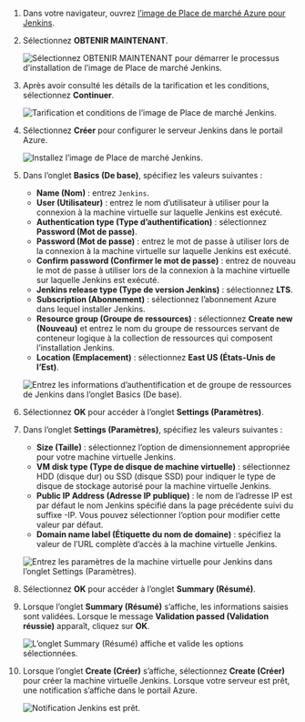 1. Dans votre navigateur, ouvrez [l’image de Place de marché Azure pour Jenkins](https://azuremarketplace.microsoft.com/marketplace/apps/azure-oss.jenkins?tab=Overview).

1. Sélectionnez **OBTENIR MAINTENANT**.

    ![Sélectionnez OBTENIR MAINTENANT pour démarrer le processus d’installation de l’image de Place de marché Jenkins.](./media/jenkins-install-from-azure-marketplace-image/jenkins-install-get-it-now.png)

1. Après avoir consulté les détails de la tarification et les conditions, sélectionnez **Continuer**.

    ![Tarification et conditions de l’image de Place de marché Jenkins.](./media/jenkins-install-from-azure-marketplace-image/jenkins-install-pricing-and-terms.png)

1. Sélectionnez **Créer** pour configurer le serveur Jenkins dans le portail Azure. 

    ![Installez l’image de Place de marché Jenkins.](./media/jenkins-install-from-azure-marketplace-image/jenkins-install-create.png)

1. Dans l’onglet **Basics (De base)**, spécifiez les valeurs suivantes :

    - **Name (Nom)** : entrez `Jenkins`.
    - **User (Utilisateur)** : entrez le nom d’utilisateur à utiliser pour la connexion à la machine virtuelle sur laquelle Jenkins est exécuté.
    - **Authentication type (Type d’authentification)** : sélectionnez **Password (Mot de passe)**.
    - **Password (Mot de passe)** : entrez le mot de passe à utiliser lors de la connexion à la machine virtuelle sur laquelle Jenkins est exécuté.
    - **Confirm password (Confirmer le mot de passe)** : entrez de nouveau le mot de passe à utiliser lors de la connexion à la machine virtuelle sur laquelle Jenkins est exécuté.
    - **Jenkins release type (Type de version Jenkins)** : sélectionnez **LTS**.
    - **Subscription (Abonnement)** : sélectionnez l’abonnement Azure dans lequel installer Jenkins.
    - **Resource group (Groupe de ressources)** : sélectionnez **Create new (Nouveau)** et entrez le nom du groupe de ressources servant de conteneur logique à la collection de ressources qui composent l’installation Jenkins.
    - **Location (Emplacement)** : sélectionnez **East US (États-Unis de l’Est)**.

    ![Entrez les informations d’authentification et de groupe de ressources de Jenkins dans l’onglet Basics (De base).](./media/jenkins-install-from-azure-marketplace-image/jenkins-configure-basic.png)

1. Sélectionnez **OK** pour accéder à l’onglet **Settings (Paramètres)**. 

1. Dans l’onglet **Settings (Paramètres)**, spécifiez les valeurs suivantes :

    - **Size (Taille)** : sélectionnez l’option de dimensionnement appropriée pour votre machine virtuelle Jenkins.
    - **VM disk type (Type de disque de machine virtuelle)** : sélectionnez HDD (disque dur) ou SSD (disque SSD) pour indiquer le type de disque de stockage autorisé pour la machine virtuelle Jenkins.
    - **Public IP Address (Adresse IP publique)** : le nom de l’adresse IP est par défaut le nom Jenkins spécifié dans la page précédente suivi du suffixe -IP. Vous pouvez sélectionner l’option pour modifier cette valeur par défaut.
    - **Domain name label (Étiquette du nom de domaine)** : spécifiez la valeur de l’URL complète d’accès à la machine virtuelle Jenkins.

    ![Entrez les paramètres de la machine virtuelle pour Jenkins dans l’onglet Settings (Paramètres).](./media/jenkins-install-from-azure-marketplace-image/jenkins-configure-settings.png)

1. Sélectionnez **OK** pour accéder à l’onglet **Summary (Résumé)**.

1. Lorsque l’onglet **Summary (Résumé)** s’affiche, les informations saisies sont validées. Lorsque le message **Validation passed (Validation réussie)** apparaît, cliquez sur **OK**. 

    ![L’onglet Summary (Résumé) affiche et valide les options sélectionnées.](./media/jenkins-install-from-azure-marketplace-image/jenkins-configure-summary.png)

1. Lorsque l’onglet **Create (Créer)** s’affiche, sélectionnez **Create (Créer)** pour créer la machine virtuelle Jenkins. Lorsque votre serveur est prêt, une notification s’affiche dans le portail Azure.

    ![Notification Jenkins est prêt.](./media/jenkins-install-from-azure-marketplace-image/jenkins-install-notification.png)